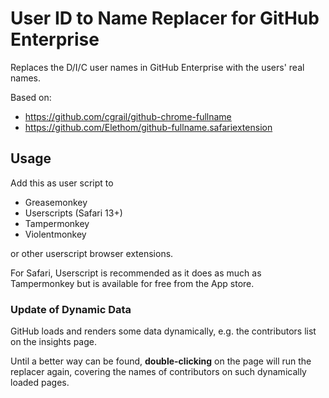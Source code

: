 # User ID to Name Replacer for GitHub Enterprise

Replaces the D/I/C user names in GitHub Enterprise with the users' real names.

Based on:
- https://github.com/cgrail/github-chrome-fullname
- https://github.com/Elethom/github-fullname.safariextension

## Usage

Add this as user script to

- Greasemonkey
- Userscripts (Safari 13+)
- Tampermonkey
- Violentmonkey

or other userscript browser extensions.

For Safari, Userscript is recommended as it does as much as Tampermonkey but is available for free from the App store.

### Update of Dynamic Data

GitHub loads and renders some data dynamically, e.g. the contributors list on the insights page.

Until a better way can be found, **double-clicking** on the page will run the replacer again, covering the names of contributors on such dynamically loaded pages.

